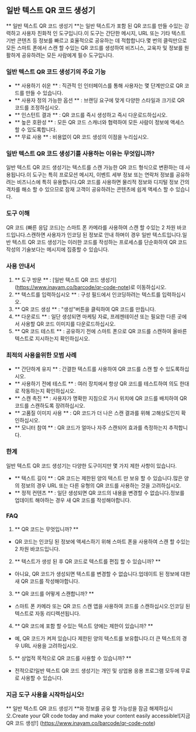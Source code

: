 ## 일반 텍스트 QR 코드 생성기

** 일반 텍스트 QR 코드 생성기 **는 일반 텍스트가 포함 된 QR 코드를 만들 수있는 강력하고 사용자 친화적 인 도구입니다.이 도구는 간단한 메시지, URL 또는 기타 텍스트 기반 콘텐츠 등 정보를 빠르고 효율적으로 공유하는 데 적합합니다.몇 번의 클릭만으로 모든 스마트 폰에서 스캔 할 수있는 QR 코드를 생성하여 비즈니스, 교육자 및 정보를 원활하게 공유하려는 모든 사람에게 필수 도구입니다.

### 일반 텍스트 QR 코드 생성기의 주요 기능

- ** 사용하기 쉬운 ** : 직관적 인 인터페이스를 통해 사용자는 몇 단계만으로 QR 코드를 만들 수 있습니다.
- ** 사용자 정의 가능한 옵션 ** : 브랜딩 요구에 맞게 다양한 스타일과 크기로 QR 코드를 조정하십시오.
- ** 인스턴트 결과 ** : QR 코드를 즉시 생성하고 즉시 다운로드하십시오.
- ** 높은 호환성 ** : 모든 QR 코드 스캐너와 협력하여 모든 사람이 정보에 액세스 할 수 있도록합니다.
- ** 무료 사용 ** : 비용없이 QR 코드 생성의 이점을 누리십시오.

### 일반 텍스트 QR 코드 생성기를 사용하는 이유는 무엇입니까?

일반 텍스트 QR 코드 생성기는 텍스트를 스캔 가능한 QR 코드 형식으로 변환하는 데 사용됩니다.이 도구는 특히 프로모션 메시지, 이벤트 세부 정보 또는 연락처 정보를 공유하려는 비즈니스에 특히 유용합니다.QR 코드를 사용하면 물리적 정보와 디지털 정보 간의 격차를 해소 할 수 있으므로 잠재 고객이 공유하려는 콘텐츠에 쉽게 액세스 할 수 있습니다.

### 도구 이해

QR 코드 (빠른 응답 코드)는 스마트 폰 카메라를 사용하여 스캔 할 수있는 2 차원 바코드입니다.스캔하면 사용자가 인코딩 된 정보로 안내 하며이 경우 일반 텍스트입니다.일반 텍스트 QR 코드 생성기는 이러한 코드를 작성하는 프로세스를 단순화하여 QR 코드 작성의 기술보다는 메시지에 집중할 수 있습니다.

### 사용 안내서

1. ** 도구 방문 ** : [일반 텍스트 QR 코드 생성기] (https://www.inayam.co/barcode/qr-code-note)로 이동하십시오.
2. ** 텍스트를 입력하십시오 ** : 구성 필드에서 인코딩하려는 텍스트를 입력하십시오.
3. ** QR 코드 생성 ** : "생성"버튼을 클릭하여 QR 코드를 만듭니다.
4. ** 다운로드 ** : 일단 생성되면 마케팅 자료, 프레젠테이션 또는 필요한 다른 곳에서 사용할 QR 코드 이미지를 다운로드하십시오.
5. ** QR 코드 테스트 ** : 공유하기 전에 스마트 폰으로 QR 코드를 스캔하여 올바른 텍스트로 지시하는지 확인하십시오.

### 최적의 사용을위한 모범 사례

- ** 간단하게 유지 ** : 간결한 텍스트를 사용하여 QR 코드를 스캔 할 수 있도록하십시오.
- ** 사용하기 전에 테스트 ** : 여러 장치에서 항상 QR 코드를 테스트하여 의도 한대로 작동하는지 확인하십시오.
- ** 스캔 촉진 ** : 사용자가 명확한 지침으로 가시 위치에 QR 코드를 배치하여 QR 코드를 스캔하도록 장려하십시오.
- ** 고품질 이미지 사용 ** : QR 코드가 더 나은 스캔 결과를 위해 고해상도인지 확인하십시오.
- ** 모니터 참여 ** : QR 코드가 얼마나 자주 스캔되어 효과를 측정하는지 추적합니다.

### 한계

일반 텍스트 QR 코드 생성기는 다양한 도구이지만 몇 가지 제한 사항이 있습니다.
- ** 텍스트 길이 ** : QR 코드는 제한된 양의 텍스트 만 보유 할 수 있습니다.많은 양의 정보의 경우 URL 또는 다른 유형의 QR 코드를 사용하는 것을 고려하십시오.
- ** 정적 컨텐츠 ** : 일단 생성되면 QR 코드의 내용을 변경할 수 없습니다.정보를 업데이트 해야하는 경우 새 QR 코드를 작성해야합니다.

### FAQ

1. ** QR 코드는 무엇입니까? **
- QR 코드는 인코딩 된 정보에 액세스하기 위해 스마트 폰을 사용하여 스캔 할 수있는 2 차원 바코드입니다.

2. ** 텍스트가 생성 된 후 QR 코드로 텍스트를 편집 할 수 있습니까? **
- 아니요, QR 코드가 생성되면 텍스트를 변경할 수 없습니다.업데이트 된 정보에 대한 새 QR 코드를 작성해야합니다.

3. ** QR 코드를 어떻게 스캔합니까? **
- 스마트 폰 카메라 또는 QR 코드 스캔 앱을 사용하여 코드를 스캔하십시오.인코딩 된 텍스트로 자동 리디렉션됩니다.

4. ** QR 코드에 포함 할 수있는 텍스트 양에는 제한이 있습니까? **
- 예, QR 코드가 켜져 있습니다 제한된 양의 텍스트를 보유합니다.더 큰 텍스트의 경우 URL 사용을 고려하십시오.

5. ** 상업적 목적으로 QR 코드를 사용할 수 있습니까? **
- 전적으로!일반 텍스트 QR 코드 생성기는 개인 및 상업용 응용 프로그램 모두에 무료로 사용할 수 있습니다.

### 지금 도구 사용을 시작하십시오!

** 일반 텍스트 QR 코드 생성기 **와 정보를 공유 할 가능성을 잠금 해제하십시오.Create your QR code today and make your content easily accessible![지금 QR 코드 생성!] (https://www.inayam.co/barcode/qr-code-note)